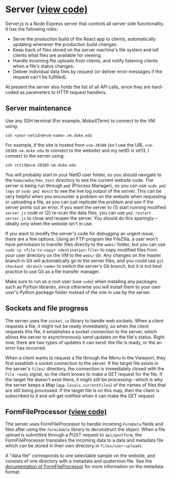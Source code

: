 # Server [(view code)](https://github.com/jpiland16/hmv_test/blob/master/server.js)
Server.js is a Node Express server that controls all server side functionaltiy. It has the following roles:
- Serve the production build of the React app to clients, automatically updating whenever the production build changes.
- Keep track of files stored on the server machine's file system and tell clients what files are available for viewing.
- Handle incoming file uploads from clients, and notify listening clients when a file's status changes.
- Deliver individual data files by request (or deliver error messages if the request can't be fulfilled).

At present the server also holds the list of all API calls, since they are
hard-coded as parameters to HTTP request handlers.

## Server maintenance
Use any SSH terminal (For example, MobaXTerm) to connect to the VM using:
```
ssh <your-netid>@<vm-name>.vm.duke.edu
```
For example, if the site is hosted from `vcm-20389` (so I use the URL `vcm-20389.vm.duke.edu` to connect to the website) and my netID is stt13, I
connect to the server using:
```
ssh stt13@vcm-20389.vm.duke.edu
```
You will probably start in your NetID user folder, so you should navigate to
the `home/webs/hmv_test` directory to see the current website code. The server
is being run through `pm2` (Process Manager), so you can use `sudo pm2 logs` or
`sudo pm2 monit` to see the live log output of the server. This can be very helpful when
you encounter a problem on the website when requesting or uploading a file,
as you can just replicate the problem and see if the server prints out an error.
If you want the server to (1) start running modified `server.js` code or (2) re-scan
the data files, you can use `pm2 restart server.js` to close and reopen the server. You
should do this sparingly--ideally only when the website isn't in use.

If you want to modify the server's code for debugging an urgent issue, there are a few options. 
Using an FTP program like FileZilla, a user won't have permission to transfer files directly to the
`webs/` folder, but you can use `sudo cp <file-to-copy> <destination-file>` to copy modified files
from your user directory on the VM to the `webs/` dir. Any changes on the master branch in Git will automatically
go to the server files, and you could use `git checkout <branch-name>` to switch the server's Git branch, but
it is not best practice to use Git as a file transfer manager.

Make sure to run as a root user (use `sudo`) when installing any packages such as Python libraries, since
otherwise you will install them to your own user's Python package folder instead of the one in use by the server.

## Sockets and file progress
The server uses the `socket.io` library to handle web sockets. When a client requests a file,
it might not be ready immediately, so when the client requests this file, it establishes
a socket connection to the server, which allows the server to asynchronously send updates on the 
file's status. Right now, there are two types of updates it can send: the file is ready, or
the an error has occurred.

When a client wants to request a file through the Menu in the Viewport, they first
establish a socket connection to the server. If the target file exists in the server's
`files/` directory, the connection is immediately closed with the `File ready` signal, so the client
knows to make a GET request for the file. If the target file doesn't exist there, it
might still be processing--which is why the server keeps a Map (`app.locals.currentFiles`) of the names
of files that are still being processed. If the target file is on this map, then the client
is subscribed to it and will get notified when it can make the GET request.

## FormFileProcessor [(view code)](https://github.com/jpiland16/hmv_test/blob/master/src/server_side/FormFileProcessor.js)
The server uses FormFileProcessor to handle incoming `FormData` fields and files after
using the `formidable` library to deconstruct the object. When a file upload is submitted
through a POST request to `api/postform`, the FormFileProcessor translates the incoming
data to a data and metadata file which can be stored in their own directory in `files/user-uploads`.

A "data file" corresponds to one selectable sample on the website, and consists of
one directory with a metadata and quaternion file. See the [documentation of FormFileProcessor](https://github.com/jpiland16/hmv_test/blob/master/documentation/subpages/FormFileProcessor.md)
for more information on the metadata format.
